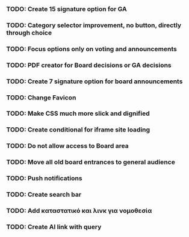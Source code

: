 ### TODO: Create 15 signature option for GA
### TODO: Category selector improvement, no button, directly through choice
### TODO: Focus options only on voting and announcements

### TODO: PDF creator for Board decisions or GA decisions
### TODO: Create 7 signature option for board announcements

### TODO: Change Favicon
### TODO: Make CSS much more slick and dignified
### TODO: Create conditional for iframe site loading
### TODO: Do not allow access to Board area
### TODO: Move all old board entrances to general audience
### TODO: Push notifications
### TODO: Create search bar
### TODO: Add καταστατικό και λινκ για νομοθεσία
### TODO: Create AI link with query